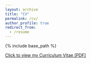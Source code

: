 ```yaml
---
layout: archive
title: "CV"
permalink: /cv/
author_profile: true
redirect_from:
  - /resume
---
```


{% include base_path %}

[Click to view my Curriculum Vitae [PDF]](http://facumolina.github.io/files/fmolina-fullcven.pdf)

<!-- <embed src="http://facumolina.github.com/files/fmolina-fullcven.pdf" width="650" height="1800" type='application/pdf'> -->
